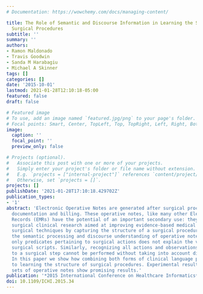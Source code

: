 ```yaml
---
# Documentation: https://wowchemy.com/docs/managing-content/

title: The Role of Semantic and Discourse Information in Learning the Structure of
  Surgical Procedures
subtitle: ''
summary: ''
authors:
- Ramon Maldonado
- Travis Goodwin
- Sanda M Harabagiu
- Michael A Skinner
tags: []
categories: []
date: '2015-10-01'
lastmod: 2021-01-28T12:10:18-05:00
featured: false
draft: false

# Featured image
# To use, add an image named `featured.jpg/png` to your page's folder.
# Focal points: Smart, Center, TopLeft, Top, TopRight, Left, Right, BottomLeft, Bottom, BottomRight.
image:
  caption: ''
  focal_point: ''
  preview_only: false

# Projects (optional).
#   Associate this post with one or more of your projects.
#   Simply enter your project's folder or file name without extension.
#   E.g. `projects = ["internal-project"]` references `content/project/deep-learning/index.md`.
#   Otherwise, set `projects = []`.
projects: []
publishDate: '2021-01-28T17:10:18.429702Z'
publication_types:
- '1'
abstract: 'Electronic Operative Notes are generated after surgical procedures for
  documentation and billing. These operative notes, like many other Electronic Medical
  Records (EMRs) have the potential of an important secondary use: they can enable
  surgical clinical research aimed at improving evidence-based medical practice. Recognizing
  surgical techniques by capturing the structure of a surgical procedure requires
  the semantic processing and discourse understanding of operative notes. Identifying
  only predicates pertaining to surgical actions does not explain the various possible
  surgical scripts. Similarly, recognizing all actions and observations pertaining
  to a surgical step cannot be performed without taking into account discourse structure.
  In this paper we show how combining both forms of clinical language processing leads
  to learning the structure of surgical procedures. Experimental results on two large
  sets of operative notes show promising results.'
publication: '*2015 International Conference on Healthcare Informatics*'
doi: 10.1109/ICHI.2015.34
---
```

